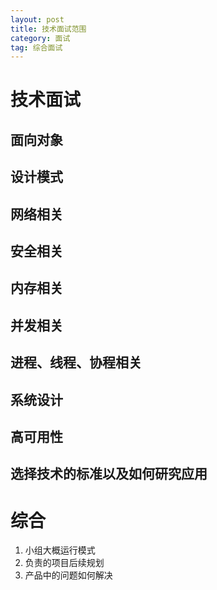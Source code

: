 ```yaml
---
layout: post
title: 技术面试范围
category: 面试
tag: 综合面试 
---
```


# 技术面试
## 面向对象
## 设计模式
## 网络相关
## 安全相关
## 内存相关
## 并发相关
## 进程、线程、协程相关
## 系统设计
## 高可用性
## 选择技术的标准以及如何研究应用
# 综合
1. 小组大概运行模式
2. 负责的项目后续规划
3. 产品中的问题如何解决
